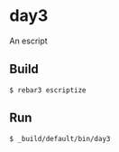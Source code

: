 day3
=====

An escript

Build
-----

    $ rebar3 escriptize

Run
---

    $ _build/default/bin/day3
